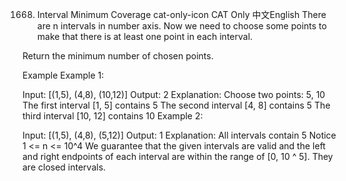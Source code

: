 1668. Interval Minimum Coverage
cat-only-icon
CAT Only
中文English
There are n intervals in number axis. Now we need to choose some points to make that there is at least one point in each interval.

Return the minimum number of chosen points.

Example
Example 1:

Input: [(1,5), (4,8), (10,12)]
Output: 2
Explanation: 
  Choose two points: 5, 10
  The first  interval [1, 5] contains 5
  The second interval [4, 8] contains 5
  The third  interval [10, 12] contains 10
Example 2:

Input: [(1,5), (4,8), (5,12)]
Output: 1
Explanation: All intervals contain 5
Notice
1 <= n <= 10^4
We guarantee that the given intervals are valid and the left and right endpoints of each interval are within the range of [0, 10 ^ 5].
They are closed intervals.
